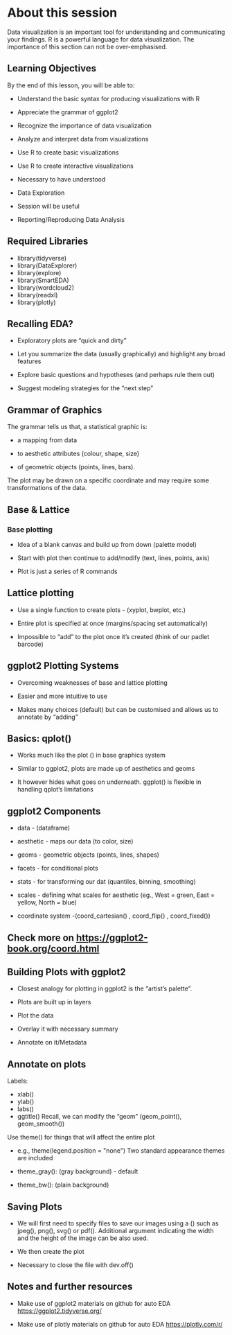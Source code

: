 # About this session

Data visualization is an important tool for understanding and communicating your findings. R is a powerful language for data visualization. The importance of this section can not be over-emphasised.

## Learning Objectives
By the end of this lesson, you will be able to:

- Understand the basic syntax for producing visualizations with R

- Appreciate the grammar of ggplot2

- Recognize the importance of data visualization

- Analyze and interpret data from visualizations

- Use R to create basic visualizations

- Use R to create interactive visualizations

- Necessary to have understood

- Data Exploration
- Session will be useful

- Reporting/Reproducing Data Analysis

## Required Libraries
- library(tidyverse)
- library(DataExplorer)
- library(explore)
- library(SmartEDA)
- library(wordcloud2)
- library(readxl)
- library(plotly)

## Recalling EDA?
- Exploratory plots are “quick and dirty”

- Let you summarize the data (usually graphically) and highlight any broad features

- Explore basic questions and hypotheses (and perhaps rule them out)

- Suggest modeling strategies for the “next step”

## Grammar of Graphics
The grammar tells us that, a statistical graphic is:

- a mapping from data

- to aesthetic attributes (colour, shape, size)

- of geometric objects (points, lines, bars).

The plot may be drawn on a specific coordinate and may require some transformations of the data.

## Base & Lattice
### Base plotting
- Idea of a blank canvas and build up from down (palette model)

- Start with plot then continue to add/modify (text, lines, points, axis)

- Plot is just a series of R commands

## Lattice plotting
- Use a single function to create plots - (xyplot, bwplot, etc.)

- Entire plot is specified at once (margins/spacing set automatically)

- Impossible to “add” to the plot once it’s created (think of our padlet barcode)

## ggplot2 Plotting Systems
- Overcoming weaknesses of base and lattice plotting

- Easier and more intuitive to use

- Makes many choices (default) but can be customised and allows us to annotate by “adding”

## Basics: qplot()
- Works much like the plot () in base graphics system

- Similar to ggplot2, plots are made up of aesthetics and geoms

- It however hides what goes on underneath. ggplot() is flexible in handling qplot’s limitations


## ggplot2 Components
- data - (dataframe)

- aesthetic - maps our data (to color, size)

- geoms - geometric objects (points, lines, shapes)

- facets - for conditional plots

- stats - for transforming our dat (quantiles, binning, smoothing)

- scales - defining what scales for aesthetic (eg., West = green, East = yellow, North = blue)

- coordinate system -(coord_cartesian() , coord_flip() , coord_fixed())


## Check more on https://ggplot2-book.org/coord.html
## Building Plots with ggplot2
- Closest analogy for plotting in ggplot2 is the “artist’s palette”.

- Plots are built up in layers

- Plot the data

- Overlay it with necessary summary

- Annotate on it/Metadata


## Annotate on plots
Labels:

- xlab()
- ylab()
- labs()
- ggtitle()
Recall, we can modify the “geom” (geom_point(), geom_smooth())

Use theme() for things that will affect the entire plot

- e.g., theme(legend.position = "none")
Two standard appearance themes are included

- theme_gray(): (gray background) - default

- theme_bw(): (plain background)

## Saving Plots
- We will first need to specify files to save our images using a () such as jpeg(), png(), svg() or pdf(). Additional argument indicating the width and the height of the image can be also used.

- We then create the plot

- Necessary to close the file with dev.off()

## Notes and further resources
- Make use of ggplot2 materials on github for auto EDA
https://ggplot2.tidyverse.org/

- Make use of plotly materials on github for auto EDA
https://plotly.com/r/

#
